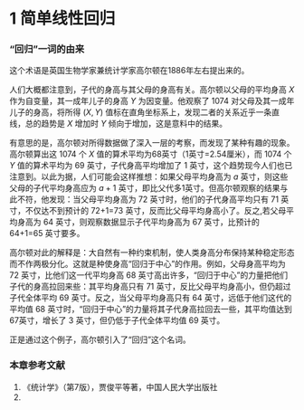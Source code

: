 # 1 简单线性回归

### “回归”一词的由来

这个术语是英国生物学家兼统计学家高尔顿在1886年左右提出来的。

人们大概都注意到，子代的身高与其父母的身高有关。高尔顿以父母的平均身高 $X$ 作为自变量，其一成年儿子的身高 $Y$ 为因变量。他观察了 1074 对父母及其一成年儿子的身高，将所得 $(X, Y)$ 值标在直角坐标系上，发现二者的关系近乎一条直线，总的趋势是 $X$ 增加时 $Y$ 倾向于增加，这是意料中的结果。

有意思的是，高尔顿对所得数据做了深入一层的考察，而发现了某种有趣的现象。高尔顿算出这 1074 个 $X$ 值的算术平均为68英寸（1英寸=2.54厘米），而 1074 个 $Y$ 值的算术平均为 69 英寸，子代身高平均增加了 1 英寸，这个趋势现今人们也已注意到。以此为据，人们可能会这样推想：如果父母平均身高为 $a$ 英寸，则这些父母的子代平均身高应为 $a+1$ 英寸，即比父代多1英寸。但高尔顿观察的结果与此不符，他发现：当父母平均身高为 72 英寸时，他们的子代身高平均只有 71 英寸，不仅达不到预计的 72+1=73 英寸，反而比父母平均身高小了。反之,若父母平均身高为 64 英寸，则观察数据显示子代平均身高为 67 英寸，比预计的 64+1=65 英寸要多。

高尔顿对此的解释是：大自然有一种约束机制，使人类身高分布保持某种稳定形态而不作两极分化。这就是种使身高“回归于中心”的作用。例如，父母身高平均为 72 英寸，比他们这一代平均身高 68 英寸高出许多，“回归于中心”的力量把他们子代的身高拉回来些：其平均身高只有 71 英寸，反比父母平均身高小，但仍超过子代全体平均 69 英寸。反之，当父母平均身高只有 64 英寸，远低于他们这代的平均值 68 英寸时，“回归于中心”的力量将其子代身高拉回去一些，其平均值达到67英寸，增长了 3 英寸，但仍低于子代全体平均值 69 英寸。

正是通过这个例子，高尔顿引入了“回归”这个名词。

### 本章参考文献

1. 《统计学》（第7版），贾俊平等著，中国人民大学出版社
2. 